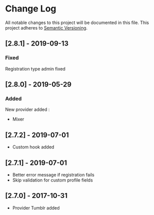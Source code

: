 # Change Log

All notable changes to this project will be documented in this file. This project adheres to [Semantic Versioning](http://semver.org/).

## [2.8.1] - 2019-09-13
### Fixed
Registration type admin fixed

## [2.8.0] - 2019-05-29
### Added
New provider added :
- Mixer

## [2.7.2] - 2019-07-01
- Custom hook added

## [2.7.1] - 2019-07-01
- Better error message if registration fails
- Skip validation for custom profile fields

## [2.7.0] - 2017-10-31
- Provider Tumblr added